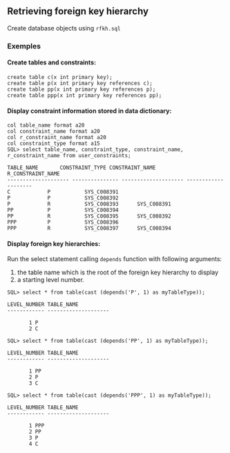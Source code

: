 ## Retrieving foreign key hierarchy

Create database objects using `rfkh.sql`

### Exemples

#### Create tables and constraints:

```
create table c(x int primary key);
create table p(x int primary key references c); 
create table pp(x int primary key references p); 
create table ppp(x int primary key references pp); 
```

#### Display constraint information stored in data dictionary:

```
col table_name format a20
col constraint_name format a20
col r_constraint_name format a20
col constraint_type format a15
SQL> select table_name, constraint_type, constraint_name, r_constraint_name	from user_constraints;

TABLE_NAME	     CONSTRAINT_TYPE CONSTRAINT_NAME	  R_CONSTRAINT_NAME
-------------------- --------------- -------------------- --------------------
C		     P		     SYS_C008391
P		     P		     SYS_C008392
P		     R		     SYS_C008393	  SYS_C008391
PP		     P		     SYS_C008394
PP		     R		     SYS_C008395	  SYS_C008392
PPP		     P		     SYS_C008396
PPP		     R		     SYS_C008397	  SYS_C008394
```

#### Display foreign key hierarchies:

Run the select statement calling `depends` function with following arguments:
1. the table name which is the root of the foreign key hierarchy to display 
2. a starting level number.

```
SQL> select * from table(cast (depends('P', 1) as myTableType));

LEVEL_NUMBER TABLE_NAME
------------ --------------------

	   1 P
	   2 C

SQL> select * from table(cast (depends('PP', 1) as myTableType));

LEVEL_NUMBER TABLE_NAME
------------ --------------------

	   1 PP
	   2 P
	   3 C

SQL> select * from table(cast (depends('PPP', 1) as myTableType));

LEVEL_NUMBER TABLE_NAME
------------ --------------------

	   1 PPP
	   2 PP
	   3 P
	   4 C
```
